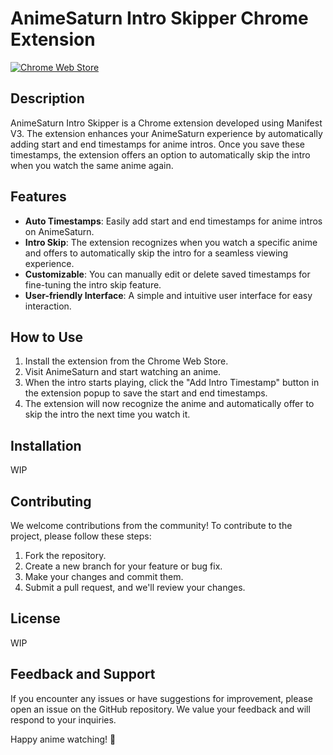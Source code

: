 # AnimeSaturn Intro Skipper Chrome Extension

[![Chrome Web Store](https://img.shields.io/chrome-web-store/v/YOUR_CHROME_EXTENSION_ID)](https://chrome.google.com/webstore/detail/YOUR_CHROME_EXTENSION_ID)

## Description

AnimeSaturn Intro Skipper is a Chrome extension developed using Manifest V3. The extension enhances your AnimeSaturn experience by automatically adding start and end timestamps for anime intros. Once you save these timestamps, the extension offers an option to automatically skip the intro when you watch the same anime again.

## Features

- **Auto Timestamps**: Easily add start and end timestamps for anime intros on AnimeSaturn.
- **Intro Skip**: The extension recognizes when you watch a specific anime and offers to automatically skip the intro for a seamless viewing experience.
- **Customizable**: You can manually edit or delete saved timestamps for fine-tuning the intro skip feature.
- **User-friendly Interface**: A simple and intuitive user interface for easy interaction.

## How to Use

1. Install the extension from the Chrome Web Store.
2. Visit AnimeSaturn and start watching an anime.
3. When the intro starts playing, click the "Add Intro Timestamp" button in the extension popup to save the start and end timestamps.
4. The extension will now recognize the anime and automatically offer to skip the intro the next time you watch it.

## Installation

WIP


## Contributing

We welcome contributions from the community! To contribute to the project, please follow these steps:

1. Fork the repository.
2. Create a new branch for your feature or bug fix.
3. Make your changes and commit them.
4. Submit a pull request, and we'll review your changes.

## License

WIP


## Feedback and Support

If you encounter any issues or have suggestions for improvement, please open an issue on the GitHub repository. We value your feedback and will respond to your inquiries.

Happy anime watching! 🍿
